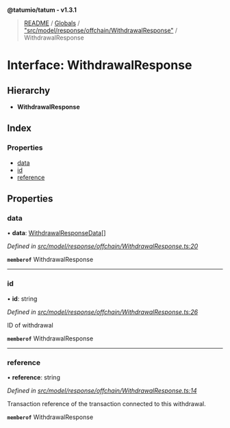 **@tatumio/tatum - v1.3.1**

> [README](../README.md) / [Globals](../globals.md) / ["src/model/response/offchain/WithdrawalResponse"](../modules/_src_model_response_offchain_withdrawalresponse_.md) / WithdrawalResponse

# Interface: WithdrawalResponse

## Hierarchy

* **WithdrawalResponse**

## Index

### Properties

* [data](_src_model_response_offchain_withdrawalresponse_.withdrawalresponse.md#data)
* [id](_src_model_response_offchain_withdrawalresponse_.withdrawalresponse.md#id)
* [reference](_src_model_response_offchain_withdrawalresponse_.withdrawalresponse.md#reference)

## Properties

### data

•  **data**: [WithdrawalResponseData](_src_model_response_offchain_withdrawalresponse_.withdrawalresponsedata.md)[]

*Defined in [src/model/response/offchain/WithdrawalResponse.ts:20](https://github.com/tatumio/tatum-js/blob/8f0f126/src/model/response/offchain/WithdrawalResponse.ts#L20)*

**`memberof`** WithdrawalResponse

___

### id

•  **id**: string

*Defined in [src/model/response/offchain/WithdrawalResponse.ts:26](https://github.com/tatumio/tatum-js/blob/8f0f126/src/model/response/offchain/WithdrawalResponse.ts#L26)*

ID of withdrawal

**`memberof`** WithdrawalResponse

___

### reference

•  **reference**: string

*Defined in [src/model/response/offchain/WithdrawalResponse.ts:14](https://github.com/tatumio/tatum-js/blob/8f0f126/src/model/response/offchain/WithdrawalResponse.ts#L14)*

Transaction reference of the transaction connected to this withdrawal.

**`memberof`** WithdrawalResponse
